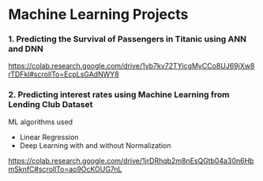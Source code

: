 # Machine Learning Projects

### 1. Predicting the Survival of Passengers in Titanic using ANN and DNN
https://colab.research.google.com/drive/1vb7kv72TYicgMyCCo8UJ69jXw8rTDFkl#scrollTo=EcpLsGAdNWY8

### 2. Predicting interest rates using Machine Learning from Lending Club Dataset
ML algorithms used
- Linear Regression
- Deep Learning with and without Normalization

https://colab.research.google.com/drive/1jrDRhqb2m8nEsQGtb04a30n6HbmSknfC#scrollTo=ao9OcKOUG7nL
